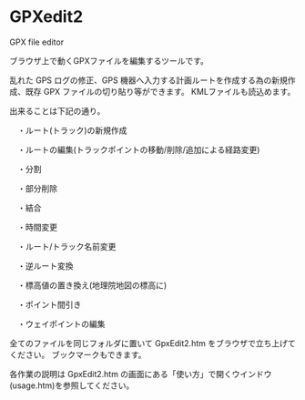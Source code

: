 # GPXedit2
GPX file editor

ブラウザ上で動くGPXファイルを編集するツールです。

乱れた GPS ログの修正、GPS 機器へ入力する計画ルートを作成する為の新規作成、既存 GPX ファイルの切り貼り等ができます。
KMLファイルも読込めます。

出来ることは下記の通り。

　・ルート(トラック)の新規作成

　・ルートの編集(トラックポイントの移動/削除/追加による経路変更)

　・分割

　・部分削除

　・結合

　・時間変更

　・ルート/トラック名前変更
 
　・逆ルート変換

　・標高値の置き換え(地理院地図の標高に)

　・ポイント間引き
 
　・ウェイポイントの編集


全てのファイルを同じフォルダに置いて GpxEdit2.htm をブラウザで立ち上げてください。
ブックマークもできます。


各作業の説明は GpxEdit2.htm の画面にある「使い方」で開くウインドウ(usage.htm)を参照してください。

